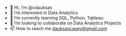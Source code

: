 - 👋 Hi, I’m @cdauksas
- 👀 I’m interested in Data Analytics
- 🌱 I’m currently learning SQL, Python, Tableau
- 💞️ I’m looking to collaborate on Data Analytics Projects
- 📫 How to reach me dauksascasey@gmail.com

<!---
cdauksas/cdauksas is a ✨ special ✨ repository because its `README.md` (this file) appears on your GitHub profile.
You can click the Preview link to take a look at your changes.
--->
